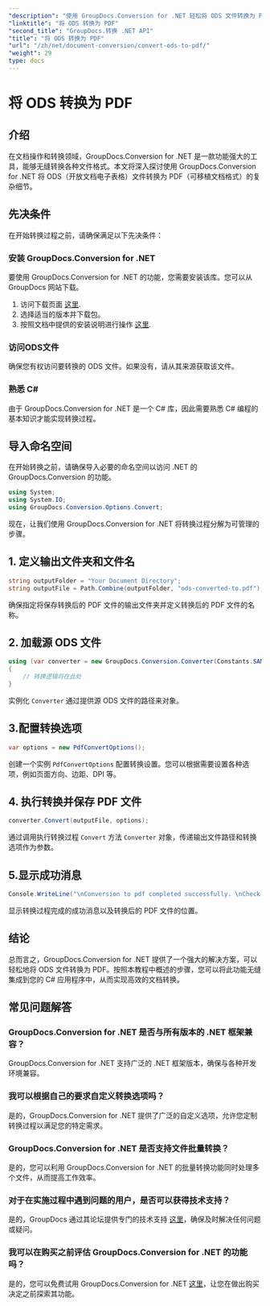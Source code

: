 ```yaml
---
"description": "使用 GroupDocs.Conversion for .NET 轻松将 ODS 文件转换为 PDF。全面的教程，提供分步说明。"
"linktitle": "将 ODS 转换为 PDF"
"second_title": "GroupDocs.转换 .NET API"
"title": "将 ODS 转换为 PDF"
"url": "/zh/net/document-conversion/convert-ods-to-pdf/"
"weight": 29
type: docs
---
```

# 将 ODS 转换为 PDF

## 介绍
在文档操作和转换领域，GroupDocs.Conversion for .NET 是一款功能强大的工具，能够无缝转换各种文件格式。本文将深入探讨使用 GroupDocs.Conversion for .NET 将 ODS（开放文档电子表格）文件转换为 PDF（可移植文档格式）的复杂细节。 
## 先决条件
在开始转换过程之前，请确保满足以下先决条件：
### 安装 GroupDocs.Conversion for .NET
要使用 GroupDocs.Conversion for .NET 的功能，您需要安装该库。您可以从 GroupDocs 网站下载。
1. 访问下载页面 [这里](https://releases。groupdocs.com/conversion/net/).
2. 选择适当的版本并下载包。
3. 按照文档中提供的安装说明进行操作 [这里](https://tutorials。groupdocs.com/conversion/net/).
### 访问ODS文件
确保您有权访问要转换的 ODS 文件。如果没有，请从其来源获取该文件。
### 熟悉 C#
由于 GroupDocs.Conversion for .NET 是一个 C# 库，因此需要熟悉 C# 编程的基本知识才能实现转换过程。

## 导入命名空间
在开始转换之前，请确保导入必要的命名空间以访问 .NET 的 GroupDocs.Conversion 的功能。

```csharp
using System;
using System.IO;
using GroupDocs.Conversion.Options.Convert;
```

现在，让我们使用 GroupDocs.Conversion for .NET 将转换过程分解为可管理的步骤。

## 1. 定义输出文件夹和文件名
```csharp
string outputFolder = "Your Document Directory";
string outputFile = Path.Combine(outputFolder, "ods-converted-to.pdf");
```
确保指定将保存转换后的 PDF 文件的输出文件夹并定义转换后的 PDF 文件的名称。
## 2. 加载源 ODS 文件
```csharp
using (var converter = new GroupDocs.Conversion.Converter(Constants.SAMPLE_ODS))
{
    // 转换逻辑将在此处
}
```
实例化 `Converter` 通过提供源 ODS 文件的路径来对象。
## 3.配置转换选项
```csharp
var options = new PdfConvertOptions();
```
创建一个实例 `PdfConvertOptions` 配置转换设置。您可以根据需要设置各种选项，例如页面方向、边距、DPI 等。
## 4. 执行转换并保存 PDF 文件
```csharp
converter.Convert(outputFile, options);
```
通过调用执行转换过程 `Convert` 方法 `Converter` 对象，传递输出文件路径和转换选项作为参数。
## 5.显示成功消息
```csharp
Console.WriteLine("\nConversion to pdf completed successfully. \nCheck output in {0}", outputFolder);
```
显示转换过程完成的成功消息以及转换后的 PDF 文件的位置。

## 结论
总而言之，GroupDocs.Conversion for .NET 提供了一个强大的解决方案，可以轻松地将 ODS 文件转换为 PDF。按照本教程中概述的步骤，您可以将此功能无缝集成到您的 C# 应用程序中，从而实现高效的文档转换。
## 常见问题解答
### GroupDocs.Conversion for .NET 是否与所有版本的 .NET 框架兼容？
GroupDocs.Conversion for .NET 支持广泛的 .NET 框架版本，确保与各种开发环境兼容。
### 我可以根据自己的要求自定义转换选项吗？
是的，GroupDocs.Conversion for .NET 提供了广泛的自定义选项，允许您定制转换过程以满足您的特定需求。
### GroupDocs.Conversion for .NET 是否支持文件批量转换？
是的，您可以利用 GroupDocs.Conversion for .NET 的批量转换功能同时处理多个文件，从而提高工作效率。
### 对于在实施过程中遇到问题的用户，是否可以获得技术支持？
是的，GroupDocs 通过其论坛提供专门的技术支持 [这里](https://forum.groupdocs.com/c/conversion/11)，确保及时解决任何问题或疑问。
### 我可以在购买之前评估 GroupDocs.Conversion for .NET 的功能吗？
是的，您可以免费试用 GroupDocs.Conversion for .NET [这里](https://releases.groupdocs.com/)，让您在做出购买决定之前探索其功能。